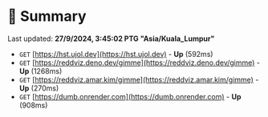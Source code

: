 # 📖 Summary
Last updated: **27/9/2024, 3:45:02 PTG "Asia/Kuala_Lumpur"**

- `GET` [https://hst.ujol.dev](https://hst.ujol.dev) - **Up** (592ms)
- `GET` [https://reddviz.deno.dev/gimme](https://reddviz.deno.dev/gimme) - **Up** (1268ms)
- `GET` [https://reddviz.amar.kim/gimme](https://reddviz.amar.kim/gimme) - **Up** (270ms)
- `GET` [https://dumb.onrender.com](https://dumb.onrender.com) - **Up** (908ms)

